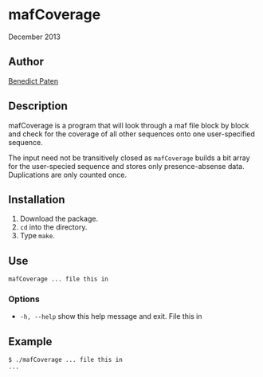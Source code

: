 # mafCoverage

December 2013

## Author

[Benedict Paten](https://github.com/benedictpaten/)

## Description
mafCoverage is a program that will look through a maf file block by block and check for the coverage of all other sequences onto one user-specified sequence.

The input need not be transitively closed as <code>mafCoverage</code> builds a bit array for the user-specied sequence and stores only presence-absense data. Duplications are only counted once.

## Installation
1. Download the package.
2. <code>cd</code> into the directory.
3. Type <code>make</code>.

## Use
<code>mafCoverage ... file this in</code>

### Options
* <code>-h, --help</code>   show this help message and exit.
File this in

## Example
    $ ./mafCoverage ... file this in
    ...

